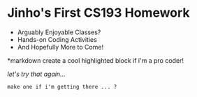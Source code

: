 # Jinho's First CS193 Homework

- Arguably Enjoyable Classes?
- Hands-on Coding Activities
- And Hopefully More to Come! 

*markdown
create a cool highlighted block if i'm a pro coder!

_let's try that again..._

```
make one if i'm getting there ... ?
```


